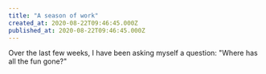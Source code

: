 ```yaml
---
title: "A season of work"
created_at: 2020-08-22T09:46:45.000Z
published_at: 2020-08-22T09:46:45.000Z
---
```

Over the last few weeks, I have been asking myself a question: "Where has all the fun gone?"
